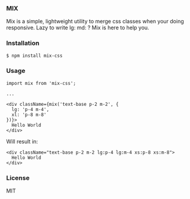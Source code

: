 ### MIX ###

Mix is a simple, lightweight utility to merge css classes when your doing responsive. Lazy to write lg: md: ? Mix is here to help you.

### Installation ###

```bash
$ npm install mix-css
```

### Usage ###

```tsx
import mix from 'mix-css';

...

<div className={mix('text-base p-2 m-2', {
  lg: 'p-4 m-4', 
  xl: 'p-8 m-8'
})}>
  Hello World
</div>
```

Will result in:

```tsx 
<div className="text-base p-2 m-2 lg:p-4 lg:m-4 xs:p-8 xs:m-8">
  Hello World
</div>
````

### License ###
MIT
```